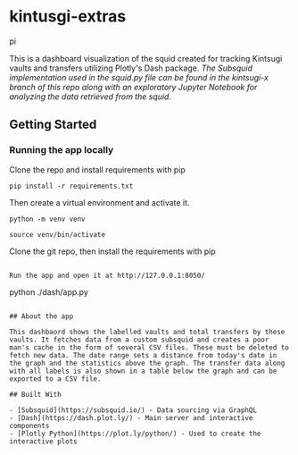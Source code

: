# kintusgi-extras
pi

This is a dashboard visualization of the squid created for tracking Kintsugi vaults and transfers utilizing Plotly's Dash package. *The Subsquid implementation used in the squid.py file can be found in the kintsugi-x branch of this repo along with an exploratory Jupyter Notebook for analyzing the data retrieved from the squid.*

## Getting Started

### Running the app locally

Clone the repo and install requirements with pip

```
pip install -r requirements.txt
```

Then create a virtual environment and activate it.

```
python -m venv venv

source venv/bin/activate
```

Clone the git repo, then install the requirements with pip

```

Run the app and open it at http://127.0.0.1:8050/

```

python ./dash/app.py

```

## About the app

This dashbaord shows the labelled vaults and total transfers by these vaults. It fetches data from a custom subsquid and creates a poor man's cache in the form of several CSV files. These must be deleted to fetch new data. The date range sets a distance from today's date in the graph and the statistics above the graph. The transfer data along with all labels is also shown in a table below the graph and can be exported to a CSV file.

## Built With

- [Subsquid](https://subsquid.io/) - Data sourcing via GraphQL
- [Dash](https://dash.plot.ly/) - Main server and interactive components
- [Plotly Python](https://plot.ly/python/) - Used to create the interactive plots

